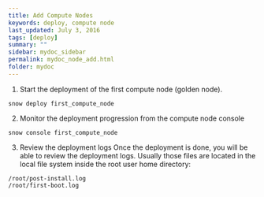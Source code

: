 ```yaml
---
title: Add Compute Nodes
keywords: deploy, compute node
last_updated: July 3, 2016
tags: [deploy]
summary: ""
sidebar: mydoc_sidebar
permalink: mydoc_node_add.html
folder: mydoc
---
```


1. Start the deployment of the first compute node (golden node).
```
snow deploy first_compute_node
```
2. Monitor the deployment progression from the compute node console
```
snow console first_compute_node
```
3. Review the deployment logs
Once the deployment is done, you will be able to review the deployment logs. Usually those files are located in the local file system inside the root user home directory:
```
/root/post-install.log
/root/first-boot.log
```
